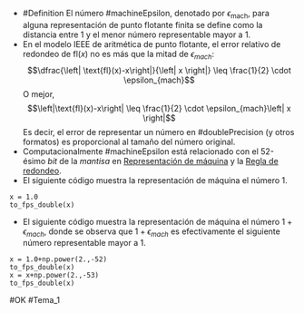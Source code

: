 - #Definition El número #machineEpsilon, denotado por $\epsilon_{\text{mach}}$, para alguna representación de punto flotante finita se define como la distancia entre $1$ y el menor número representable mayor a $1$.
- En el modelo IEEE de aritmética de punto flotante, el error relativo de redondeo de fl($x$) no es más que la mitad de $\epsilon_{mach}$: $$\dfrac{\left| \text{fl}(x)-x\right|}{\left| x \right|} \leq \frac{1}{2} \cdot \epsilon_{mach}$$O mejor, $$\left|\text{fl}(x)-x\right| \leq \frac{1}{2} \cdot \epsilon_{mach}\left| x \right|$$Es decir, el error de representar un número en #doublePrecision  (y otros formatos) es proporcional al tamaño del número original.
- Computacionalmente #machineEpsilon está relacionado con el 52-ésimo *bit* de la *mantisa* en [Representación de máquina](Representación%20de%20máquina.md) y la [Regla de redondeo](Regla%20de%20redondeo.md).
- El siguiente código muestra la representación de máquina el número $1$.
```run-python
x = 1.0
to_fps_double(x)
```
- El siguiente código muestra la representación de máquina el número $1+\epsilon_{mach}$, donde se observa que $1+\epsilon_{mach}$ es efectivamente el siguiente número representable mayor a $1$.
```run-python
x = 1.0+np.power(2.,-52)
to_fps_double(x)
x = x+np.power(2.,-53)
to_fps_double(x)

```

#OK
#Tema_1
